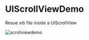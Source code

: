 # UIScrollViewDemo
Resue xib file inside a UIScrollView

![scrollviewdemo](https://user-images.githubusercontent.com/22715216/32969936-2af90c22-cc11-11e7-8ffc-099d8775826b.gif)
